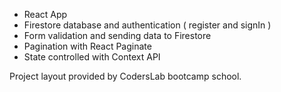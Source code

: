 * React App
* Firestore database and authentication ( register and signIn )
* Form validation and sending data to Firestore
* Pagination with React Paginate
* State controlled with Context API

Project layout provided by CodersLab bootcamp school.

